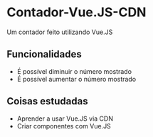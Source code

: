 # Contador-Vue.JS-CDN
Um contador feito utilizando Vue.JS

## Funcionalidades
- É possível diminuir o número mostrado
- É possível aumentar o número mostrado

## Coisas estudadas
- Aprender a usar Vue.JS via CDN
- Criar componentes com Vue.JS
